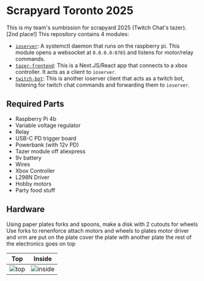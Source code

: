 # Scrapyard Toronto 2025

This is my team's sumbission for scrapyard 2025 (Twitch Chat's tazer). [2nd place!]
This repository contains 4 modules:

- [`ioserver`](https://github.com/Badbird5907/scrapyard-2025/tree/master/ioserver): A systemctl daemon that runs on the raspberry pi. This module opens a websocket at `0.0.0.0:8765` and listens for motor/relay commands.
- [`tazer-frontend`](https://github.com/Badbird5907/scrapyard-2025/tree/master/tazer-frontend): This is a Next.JS/React app that connects to a xbox controller. It acts as a client to `ioserver`.
- [`twitch-bot`](https://github.com/Badbird5907/scrapyard-2025/tree/master/twitch-bot): This is another ioserver client that acts as a twitch bot, listening for twitch chat commands and forwarding them to `ioserver`.

## Required Parts
- Raspberry Pi 4b
- Variable voltage regulator
- Relay
- USB-C PD trigger board
- Powerbank (with 12v PD)
- Tazer module off aliexpress
- 9v battery
- Wires
- Xbox Controller
- L298N Driver
- Hobby motors
- Party food stuff

## Hardware
Using paper plates forks and spoons, make a disk with 2 cutouts for wheels
Use forks to renenforce
attach motors and wheels to plates
motor driver and vrm are put on the plate
cover the plate with another plate
the rest of the electronics goes on top


| Top                                                                                     | Inside                                                                                     |
|-----------------------------------------------------------------------------------------|--------------------------------------------------------------------------------------------|
| ![top](https://github.com/user-attachments/assets/31e8ded8-666d-43da-8395-bc0e5afccc7e) | ![inside](https://github.com/user-attachments/assets/f6fdd29b-788b-4e1f-b199-07c2c53717ed) |
